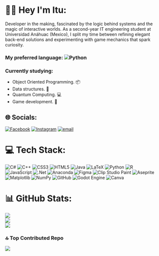 # 👨‍💻 Hey I'm Itu:
Developer in the making, fascinated by the logic behind systems and the magic of interactive worlds. As a second-year IT engineering student at Universidad Anáhuac (Mexico), I split my time between refining elegant back-end solutions and experimenting with game mechanics that spark curiosity. 

### My preferred language:  ![Python](https://img.shields.io/badge/-Python-3776AB?style=flat-square&logo=python&logoColor=white)

### Currently studying:
- Object Oriented Programming. 📦
- Data structures. 🧬
- Quantum Computing. 💻
- Game development. 👾

## 🌐 Socials:
[![Facebook](https://img.shields.io/badge/Facebook-%231877F2.svg?logo=Facebook&logoColor=white)](https://facebook.com/ituriel.saenz) [![Instagram](https://img.shields.io/badge/Instagram-%23E4405F.svg?logo=Instagram&logoColor=white)](https://instagram.com/@ituuuriel) [![email](https://img.shields.io/badge/Email-D14836?logo=gmail&logoColor=white)](mailto:ilsaenzacademic@gmail.com) 

# 💻 Tech Stack:
![C#](https://img.shields.io/badge/c%23-%23239120.svg?style=flat-square&logo=csharp&logoColor=white) ![C++](https://img.shields.io/badge/c++-%2300599C.svg?style=flat-square&logo=c%2B%2B&logoColor=white) ![CSS3](https://img.shields.io/badge/css3-%231572B6.svg?style=flat-square&logo=css3&logoColor=white) ![HTML5](https://img.shields.io/badge/html5-%23E34F26.svg?style=flat-square&logo=html5&logoColor=white) ![Java](https://img.shields.io/badge/java-%23ED8B00.svg?style=flat-square&logo=openjdk&logoColor=white) ![LaTeX](https://img.shields.io/badge/latex-%23008080.svg?style=flat-square&logo=latex&logoColor=white) ![Python](https://img.shields.io/badge/python-3670A0?style=flat-square&logo=python&logoColor=ffdd54) ![R](https://img.shields.io/badge/r-%23276DC3.svg?style=flat-square&logo=r&logoColor=white) ![JavaScript](https://img.shields.io/badge/javascript-%23323330.svg?style=flat-square&logo=javascript&logoColor=%23F7DF1E) ![.Net](https://img.shields.io/badge/.NET-5C2D91?style=flat-square&logo=.net&logoColor=white) ![Anaconda](https://img.shields.io/badge/Anaconda-%2344A833.svg?style=flat-square&logo=anaconda&logoColor=white) ![Figma](https://img.shields.io/badge/figma-%23F24E1E.svg?style=flat-square&logo=figma&logoColor=white) ![Clip Studio Paint](https://img.shields.io/badge/ClipStudioPaint-%23CFD3D3.svg?style=flat-square&logo=ClipStudioPaint&logoColor=white) ![Aseprite](https://img.shields.io/badge/Aseprite-FFFFFF?style=flat-square&logo=Aseprite&logoColor=#7D929E) ![Matplotlib](https://img.shields.io/badge/Matplotlib-%23ffffff.svg?style=flat-square&logo=Matplotlib&logoColor=black) ![NumPy](https://img.shields.io/badge/numpy-%23013243.svg?style=flat-square&logo=numpy&logoColor=white) ![GitHub](https://img.shields.io/badge/github-%23121011.svg?style=flat-square&logo=github&logoColor=white) ![Godot Engine](https://img.shields.io/badge/GODOT-%23FFFFFF.svg?style=flat-square&logo=godot-engine) ![Canva](https://img.shields.io/badge/Canva-%2300C4CC.svg?style=flat-square&logo=Canva&logoColor=white)
# 📊 GitHub Stats:
![](https://github-readme-stats.vercel.app/api?username=IturielLSaenz&theme=dark&hide_border=false&include_all_commits=true&count_private=true)<br/>
![](https://nirzak-streak-stats.vercel.app/?user=IturielLSaenz&theme=dark&hide_border=false)<br/>
![](https://github-readme-stats.vercel.app/api/top-langs/?username=IturielLSaenz&theme=dark&hide_border=false&include_all_commits=true&count_private=true&layout=compact)

### 🔝 Top Contributed Repo
![](https://github-contributor-stats.vercel.app/api?username=IturielLSaenz&limit=5&theme=dark&combine_all_yearly_contributions=true)

<!-- Proudly created with the help of GPRM ( https://gprm.itsvg.in ) -->
